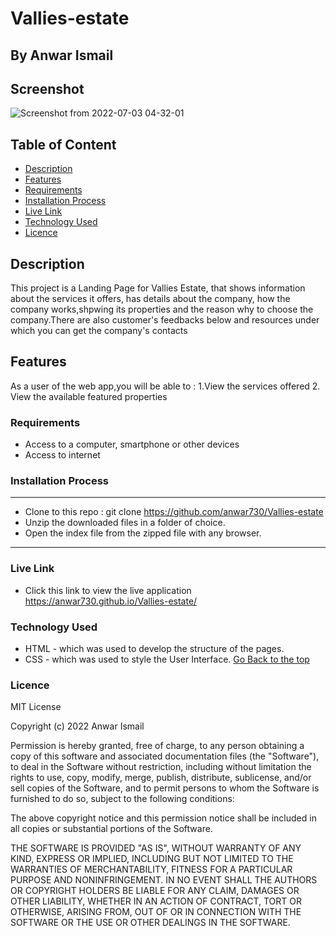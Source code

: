 # Vallies-estate
 ## By Anwar Ismail
## Screenshot
![Screenshot from 2022-07-03 04-32-01](https://user-images.githubusercontent.com/107399297/177020988-5b56644f-a568-4af3-944c-d4abe6917141.png)

 ## Table of Content
 - [Description](#description)
 - [Features](#features)
 - [Requirements](#requirements)
 - [Installation Process](#installation-process)
 - [Live Link](#live-link)
 - [Technology Used](#technology-used)
 - [Licence](#licence)
 ## Description
 <p>This project is a Landing Page for Vallies Estate, that shows information about the services it offers, has details about the company, how the company works,shpwing its properties and the reason why to choose the company.There are also customer's feedbacks below and  resources under which you can get the company's contacts</p>

## Features

As a user of the web app,you will be able to :
1.View the services offered
2. View the available featured properties

 ###  Requirements
 * Access to  a computer, smartphone or other devices
 * Access to internet
 ### Installation Process
 ****
* Clone to this repo : git clone https://github.com/anwar730/Vallies-estate
* Unzip the downloaded files in a folder of choice.
* Open the index file from the zipped file with any browser.
 ****
### Live Link
- Click this link to view the live application  https://anwar730.github.io/Vallies-estate/
### Technology Used
* HTML - which was used to develop the structure of the pages.
* CSS - which was used to style the User Interface.
[Go Back to the top](#Vallies-estate)

### Licence

MIT License

Copyright (c) 2022 Anwar Ismail

Permission is hereby granted, free of charge, to any person obtaining a copy
of this software and associated documentation files (the "Software"), to deal
in the Software without restriction, including without limitation the rights
to use, copy, modify, merge, publish, distribute, sublicense, and/or sell
copies of the Software, and to permit persons to whom the Software is
furnished to do so, subject to the following conditions:

The above copyright notice and this permission notice shall be included in all
copies or substantial portions of the Software.

THE SOFTWARE IS PROVIDED "AS IS", WITHOUT WARRANTY OF ANY KIND, EXPRESS OR
IMPLIED, INCLUDING BUT NOT LIMITED TO THE WARRANTIES OF MERCHANTABILITY,
FITNESS FOR A PARTICULAR PURPOSE AND NONINFRINGEMENT. IN NO EVENT SHALL THE
AUTHORS OR COPYRIGHT HOLDERS BE LIABLE FOR ANY CLAIM, DAMAGES OR OTHER
LIABILITY, WHETHER IN AN ACTION OF CONTRACT, TORT OR OTHERWISE, ARISING FROM,
OUT OF OR IN CONNECTION WITH THE SOFTWARE OR THE USE OR OTHER DEALINGS IN THE
SOFTWARE.
